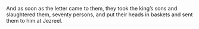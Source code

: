 And as soon as the letter came to them, they took the king’s sons and slaughtered them, seventy persons, and put their heads in baskets and sent them to him at Jezreel.
